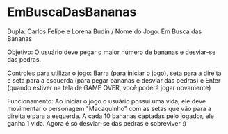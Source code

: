 # EmBuscaDasBananas

Dupla: Carlos Felipe e Lorena Budin
/
Nome do Jogo: Em Busca das Bananas

Objetivo: O usuário deve pegar o maior número de bananas e desviar-se das pedras. 

Controles para utilizar o jogo: Barra (para iniciar o jogo), seta para a direita e seta para a esquerda (para pegar bananas e desviar das pedras) e Enter (quando estiver na tela de GAME OVER, você poderá jogar novamente)

Funcionamento: Ao iniciar o jogo o usuário possui uma vida, ele deve movimentar o personagem "Macaquinho" com as setas que vão para a direita e para a esquerda. A cada 10 bananas captadas pelo jogador, ele ganha 1 vida. Agora é só desviar-se das pedras e sobreviver :)  